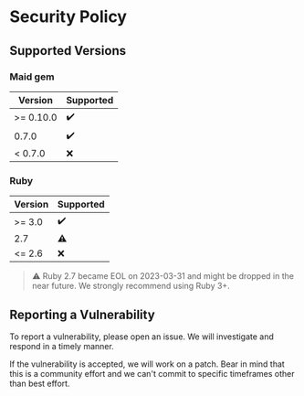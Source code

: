 # Security Policy

## Supported Versions

### Maid gem
| Version      | Supported          |
| ------------ | ------------------ |
| >= 0.10.0    | :heavy_check_mark: |
|    0.7.0     | :heavy_check_mark: |
| <  0.7.0     | :x:                |

### Ruby
| Version      | Supported          |
| ------------ | ------------------ |
| >= 3.0       | :heavy_check_mark: |
|    2.7       | :warning:          |
| <= 2.6       | :x:                |

> :warning: Ruby 2.7 became EOL on 2023-03-31 and might be dropped in the near
>  future. We strongly recommend using Ruby 3+. 

## Reporting a Vulnerability

To report a vulnerability, please open an issue. We will investigate and 
respond in a timely manner.

If the vulnerability is accepted, we will work on a patch. Bear in mind
that this is a community effort and we can't commit to specific timeframes
other than best effort.
